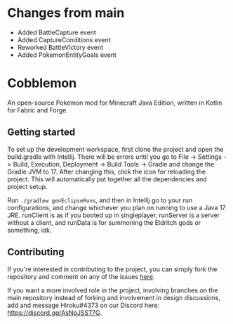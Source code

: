 # Changes from main
- Added BattleCapture event
- Added CaptureConditions event
- Reworked BattleVictory event
- Added PokemonEntityGoals event

# Cobblemon

An open-source Pokémon mod for Minecraft Java Edition, written in Kotlin for Fabric and Forge.

## Getting started

To set up the development workspace, first clone the project and open the build.gradle with Intellij.  There will be
errors until you go to File -> Settings -> Build, Execution, Deployment -> Build Tools -> Gradle and change the Gradle JVM
to 17. After changing this, click the icon for reloading the project. This will automatically
put together all the dependencies and project setup.

Run `./gradlew genEclipseRuns`, and then in Intellij go to your run configurations, and change whichever you plan on
running to use a Java 17 JRE. runClient is as if you booted up in singleplayer, runServer is a server without a client,
and runData is for summoning the Eldritch gods or something, idk.

## Contributing

If you're interested in contributing to the project, you can simply fork the repository and comment on any of the issues 
[here](https://gitlab.com/cable-mc/cobblemon/-/issues?scope=all&state=opened&label_name[]=accepted&assignee_id=None).

If you want a more involved role in the project, involving branches on the main repository instead of forking and involvement
in design discussions, add and message Hiroku#4373 on our Discord here: https://discord.gg/AsNpJSST7G.
